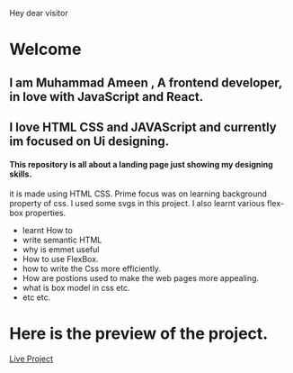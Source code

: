 Hey dear visitor
# Welcome
## I am Muhammad Ameen , A frontend developer, in love with JavaScript and React.
## I love HTML CSS and JAVAScript and currently im focused on Ui designing.
#### This repository is  all about a landing page just showing my designing skills.
it is made using HTML CSS. Prime focus was on learning background property of css.
I used some svgs in this project.
I also learnt various flex-box properties.
- learnt How to 
 - write semantic HTML
 - why is emmet useful
 - How to use FlexBox.
 - how to write the Css more efficiently.
 - How are postions used to make the web pages more appealing.
 - what is box model in css etc.
 - etc etc.

# Here is the preview of the project.
[Live Project]()